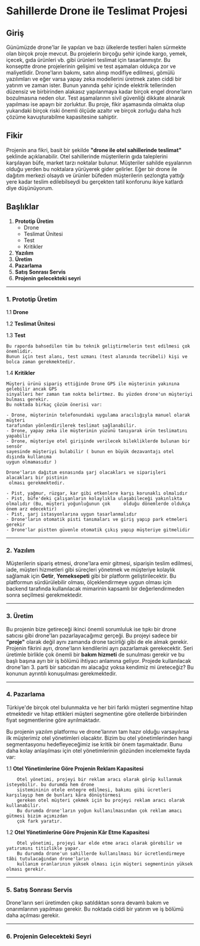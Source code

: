# Sahillerde Drone ile Teslimat Projesi

## Giriş
Günümüzde drone'lar ile yapılan ve bazı ülkelerde testleri halen sürmekte olan
birçok proje mevcut. Bu projelerin birçoğu şehir içinde kargo, yemek, içecek, gıda ürünleri vb. gibi ürünleri teslimat için tasarlanmıştır. Bu konseptte drone projelerinin gelişimi ve test aşamaları oldukça zor ve maliyetlidir. Drone'ların bakımı, satın alınıp modifiye edilmesi, gömülü yazılımları ve eğer varsa yapay zeka modellerini üretmek zaten ciddi bir yatırım ve zaman ister. Bunun yanında şehir içinde elektrik tellerinden düzensiz ve birbirinden alakasız yapılanmaya kadar birçok engel drone'ların bozulmasına neden olur. Test aşamalarının sivil güvenliği dikkate alınarak yapılması ise apayrı bir zorluktur. Bu proje, fikir aşamasında olmakta olup yukarıdaki birçok riski önemli ölçüde azaltır ve birçok zorluğu daha hızlı çözüme kavuşturabilme kapasitesine sahiptir.

## Fikir
Projenin ana fikri, basit bir şekilde **"drone ile otel sahillerinde teslimat"** şeklinde açıklanabilir. Otel sahillerinde müşterilerin gıda taleplerini karşılayan büfe, market tarzı noktalar bulunur. Müşteriler sahilde eşyalarının olduğu yerden bu noktalara yürüyerek gider gelirler. Eğer bir drone ile dağıtım merkezi olsaydı ve ürünler büfeden müşterilerin şezlongta yattığı yere kadar teslim edilebilseydi bu gerçekten tatil konforunu ikiye katlardı diye düşünüyorum.

## Başlıklar
1. **Prototip Üretim**
    * Drone
    * Teslimat Ünitesi
    * Test
    * Kritikler
2. **Yazılım**
3. **Üretim**
4. **Pazarlama**
5. **Satış Sonrası Servis**
6. **Projenin gelecekteki seyri**

---

### 1. Prototip Üretim

1.1 **Drone**

    

1.2 **Teslimat Ünitesi**

    

1.3 **Test**

    Bu raporda bahsedilen tüm bu teknik geliştirmelerin test edilmesi çok önemlidir. 
    Bunun için test alanı, test uzmanı (test alanında tecrübeli) kişi ve bolca zaman gerekmektedir.

1.4 **Kritikler**

    Müşteri ürünü sipariş ettiğinde Drone GPS ile müşterinin yakınına gelebilir ancak GPS 
    sinyalleri her zaman tam nokta belirtmez. Bu yüzden drone'un müşteriyi bulması gerekir. 
    Bu noktada birkaç çözüm önerisi var:

    - Drone, müşterinin telefonundaki uygulama aracılığıyla manuel olarak müşteri
    tarafından yönlendirilerek teslimat sağlanabilir.
    - Drone, yapay zeka ile müşterinin yüzünü tanıyarak ürün teslimatını yapabilir
    - Drone, müşteriye otel girişinde verilecek bilekliklerde bulunan bir sensör 
    sayesinde müşteriyi bulabilir ( bunun en büyük dezavantajı otel dışında kullanıma
    uygun olmamasıdır )

    Drone'ların dağıtım esnasında şarj olacakları ve siparişleri alacakları bir pistinin
     olması gerekmektedir. 

    - Pist, yağmur, rüzgar, kar gibi etkenlere karşı korunaklı olmalıdır
    - Pist, büfe'deki çalışanların kolaylıkla ulaşabileceği yakınlıkta olmalıdır (Bu, müşteri yoğunluğunun çok     olduğu dönemlerde oldukça önem arz edecektir)
    - Pist, şarj istasyonlarına uygun tasarlanmalıdır
    - Drone'ların otomatik pisti tanımaları ve giriş yapıp park etmeleri gerekir
    - Drone'lar pistten güvenle otomatik çıkış yapıp müşteriye gitmelidir

---

### 2. Yazılım
Müşterilerin sipariş etmesi, drone'lara emir gitmesi, siparişin teslim edilmesi, iade, müşteri hizmetleri gibi süreçleri yönetmek ve müşteriye kolaylık sağlamak için **Getir**, **Yemeksepeti** gibi bir platform geliştirilecektir. Bu platformun sürdürülebilir olması, ölçeklendirmeye uygun olması için backend tarafında kullanılacak mimarinin kapsamlı bir değerlendirmeden sonra seçilmesi gerekmektedir.

---

### 3. Üretim
Bu projenin bize getireceği ikinci önemli sorumluluk ise tıpkı bir drone satıcısı gibi drone'ları pazarlayacağımız gerçeği. Bu projeyi sadece bir **"proje"** olarak değil aynı zamanda drone tacirliği gibi de ele almak gerekir. Projenin fikrini ayrı, drone'ların kendilerini ayrı pazarlamak gerekecektir. Seri üretimle birlikle çok önemli bir **bakım hizmeti** de sunulması gerekir ve bu başlı başına ayrı bir iş bölümü ihtiyacı anlamına geliyor.
Projede kullanılacak drone'ları 3. parti bir satıcıdan mı alacağız yoksa kendimiz mi üreteceğiz? Bu konunun ayrıntılı konuşulması gerekmektedir.

---

### 4. Pazarlama
Türkiye'de birçok otel bulunmakta ve her biri farklı müşteri segmentine hitap etmektedir ve hitap ettikleri müşteri segmentine göre otellerde birbirinden fiyat segmentlerine göre ayrılmaktadır.

Bu projenin yazılım platformu ve drone'larının tam hazır olduğu varsayılırsa ilk müşterimiz otel yönetimleri olacaktır. Bizim bu otel yönetimlerinden hangi segmentasyonu hedefleyeceğimiz ise kritik bir önem taşımaktadır. Bunu daha kolay anlaşılması için otel yönetimlerinin gözünden incelemekte fayda var:

1.1 **Otel Yönetimlerine Göre Projenin Reklam Kapasitesi**

        Otel yönetimi, projeyi bir reklam aracı olarak görüp kullanmak isteyebilir. bu durumda hem drone 
        sistemininin otele entegre edilmesi, bakımı gibi ücretleri karşılayıp hem de bunları kâra dönüştürmesi
        gereken otel müşteri çekmek için bu projeyi reklam aracı olarak kullanabilir. 
        Bu durumda drone'ların yoğun kullanılmasından çok reklam amacı gütmesi bizim açımızdan
        çok fark yaratır.

1.2 **Otel Yönetimlerine Göre Projenin Kâr Etme Kapasitesi**

        Otel yönetimi, projeyi kar elde etme aracı olarak görebilir ve yatırımını titizlikle yapar.
        Bu durumda drone'un sahillerde kullanılması bir ücretlendirmeye tâbi tutulacağından drone'ların 
        kullanım oranlarının yüksek olması için müşteri segmentinin yüksek olması gerekir.

---

### 5. Satış Sonrası Servis
Drone'ların seri üretimden çıkıp satıldıktan sonra devamlı bakım ve onarımlarının yapılması gerekir. Bu noktada ciddi bir yatırım ve iş bölümü daha açılması gerekir.

---

### 6. Projenin Gelecekteki Seyri